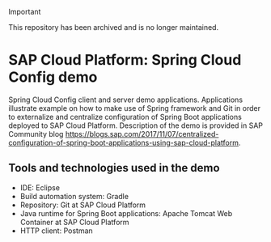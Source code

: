 > [!IMPORTANT]
> This repository has been archived and is no longer maintained.

# SAP Cloud Platform: Spring Cloud Config demo
Spring Cloud Config client and server demo applications. Applications illustrate example on how to make use of Spring framework and Git in order to externalize and centralize configuration of Spring Boot applications deployed to SAP Cloud Platform. Description of the demo is provided in SAP Community blog https://blogs.sap.com/2017/11/07/centralized-configuration-of-spring-boot-applications-using-sap-cloud-platform.

## Tools and technologies used in the demo
* IDE: Eclipse
* Build automation system: Gradle
* Repository: Git at SAP Cloud Platform
* Java runtime for Spring Boot applications: Apache Tomcat Web Container at SAP Cloud Platform
* HTTP client: Postman
